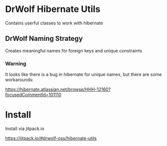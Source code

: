 # DrWolf Hibernate Utils

Contains userful classes to work with hibernate

## DrWolf Naming Strategy

Creates meaningful names for foreign keys and unique constraints
 
### Warning
It looks like there is a bug in hibernate for unique names, but there are some workarounds:

https://hibernate.atlassian.net/browse/HHH-12160?focusedCommentId=101110

# Install 

Install via jitpack.io

https://jitpack.io/#drwolf-oss/hibernate-utils 